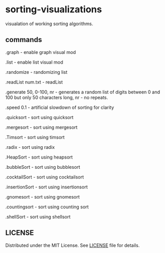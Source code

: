 # sorting-visualizations
visualation of working sorting algorithms.

## commands 

.graph - enable graph visual mod

.list - enable list visual mod 

.randomize - randomizing list 

.readList num.txt - readList

.generate 50, 0-100, nr - generates a random list of digits between 0 and 100 but only 50 characters long, nr - no repeats.

.speed 0.1 - artificial slowdown of sorting for clarity

.quicksort - sort using quicksort

.mergesort - sort using mergesort

.Timsort - sort using timsort

.radix - sort using radix

.HeapSort - sort using heapsort

.bubbleSort - sort using bubblesort

.cocktailSort - sort using cocktailsort

.insertionSort - sort using insertionsort

.gnomesort - sort using gnomesort

.countingsort - sort using counting sort

.shellSort - sort using shellsort

## LICENSE

Distributed under the MIT License. See [LICENSE](LICENSE) file for details.
